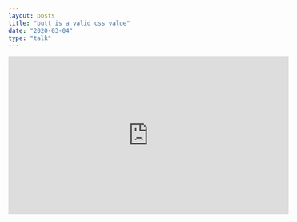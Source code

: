 ```yaml
---
layout: posts
title: "butt is a valid css value"
date: "2020-03-04"
type: "talk"
---
```


<iframe width="560" height="315" src="https://youtu.be/FJfCL3TCCHQ" frameborder="0" allow="accelerometer; autoplay; encrypted-media; gyroscope; picture-in-picture" allowfullscreen></iframe>
